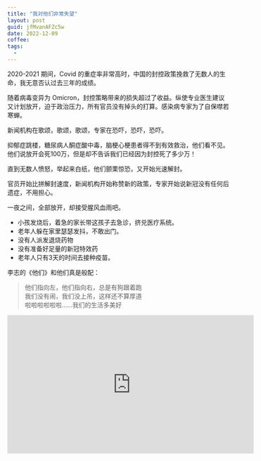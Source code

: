 ```yaml
---
title: "我对他们非常失望"
layout: post
guid: jfMvanAFZc5w
date: 2022-12-09
coffee:
tags:
  -
---
```


2020-2021 期间，Covid 的重症率非常高时，中国的封控政策挽救了无数人的生命，我无意否认过去三年的成绩。

随着病毒变异为 Omicron，封控策略带来的损失超过了收益。纵使专业医生建议又计划放开，迫于政治压力，所有官员没有掉头的打算。感染病专家为了自保噤若寒蝉。

新闻机构在歌颂，歌颂，歌颂，专家在恐吓，恐吓，恐吓。

抑郁症跳楼，糖尿病人酮症酸中毒，脑梗心梗患者得不到有效救治，他们看不见。他们说放开会死100万，但是却不告诉我们已经因为封控死了多少万！

直到无数人愤怒，举起来白纸，他们颤栗惊恐，又开始光速解封。

官员开始比拼解封速度，新闻机构开始称赞新的政策，专家开始说新冠没有任何后遗症，不用担心。

一夜之间，全部放开，却接受腥风血雨吧。

- 小孩发烧后，着急的家长带这孩子去急诊，挤兑医疗系统。
- 老年人躲在家里瑟瑟发抖，不敢出门。
- 没有人派发退烧药物
- 没有准备好足量的新冠特效药
- 老年人只有3天的时间去接种疫苗。

李志的《他们》和他们真是般配：


> 他们指向左，他们指向右，总是有狗跟着跑    
> 我们没有闹，我们没上吊，这样还不算厚道    
> 啦啦啦啦啦啦……我们的生活多美好    


<iframe width="560" height="315" src="https://www.youtube.com/embed/fOHpIDVVYxo" title="YouTube video player" frameborder="0" allow="accelerometer; autoplay; clipboard-write; encrypted-media; gyroscope; picture-in-picture" allowfullscreen></iframe>


